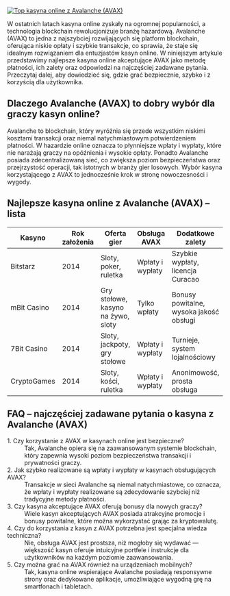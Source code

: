 [![Top kasyna online z Avalanche (AVAX)](https://123-caf.pages.dev/gitsignup.png)](https://vrmoo.ru/Bt82HjjY)

<p>W ostatnich latach kasyna online zyskały na ogromnej popularności, a technologia blockchain rewolucjonizuje branżę hazardową. Avalanche (AVAX) to jedna z najszybciej rozwijających się platform blockchain, oferująca niskie opłaty i szybkie transakcje, co sprawia, że staje się idealnym rozwiązaniem dla entuzjastów kasyn online. W niniejszym artykule przedstawimy najlepsze kasyna online akceptujące AVAX jako metodę płatności, ich zalety oraz odpowiedzi na najczęściej zadawane pytania. Przeczytaj dalej, aby dowiedzieć się, gdzie grać bezpiecznie, szybko i z korzyścią dla użytkownika.</p>  <h2>Dlaczego Avalanche (AVAX) to dobry wybór dla graczy kasyn online?</h2> <p>Avalanche to blockchain, który wyróżnia się przede wszystkim niskimi kosztami transakcji oraz niemal natychmiastowym potwierdzeniem płatności. W hazardzie online oznacza to płynniejsze wpłaty i wypłaty, które nie narażają graczy na opóźnienia i wysokie opłaty. Ponadto Avalanche posiada zdecentralizowaną sieć, co zwiększa poziom bezpieczeństwa oraz przejrzystość operacji, tak istotnych w branży gier losowych. Wybór kasyna korzystającego z AVAX to jednocześnie krok w stronę nowoczesności i wygody.</p>  <h2>Najlepsze kasyna online z Avalanche (AVAX) – lista</h2> <table>   <thead>     <tr>       <th>Kasyno</th>       <th>Rok założenia</th>       <th>Oferta gier</th>       <th>Obsługa AVAX</th>       <th>Dodatkowe zalety</th>     </tr>   </thead>   <tbody>     <tr>       <td>Bitstarz</td>       <td>2014</td>       <td>Sloty, poker, ruletka</td>       <td>Wpłaty i wypłaty</td>       <td>Szybkie wypłaty, licencja Curacao</td>     </tr>     <tr>       <td>mBit Casino</td>       <td>2014</td>       <td>Gry stołowe, kasyno na żywo, sloty</td>       <td>Tylko wpłaty</td>       <td>Bonusy powitalne, wysoka jakość obsługi</td>     </tr>     <tr>       <td>7Bit Casino</td>       <td>2014</td>       <td>Sloty, jackpoty, gry stołowe</td>       <td>Wpłaty i wypłaty</td>       <td>Turnieje, system lojalnościowy</td>     </tr>     <tr>       <td>CryptoGames</td>       <td>2014</td>       <td>Sloty, kości, ruletka</td>       <td>Wpłaty i wypłaty</td>       <td>Anonimowość, prosta obsługa</td>     </tr>   </tbody> </table>  <h2>FAQ – najczęściej zadawane pytania o kasyna z Avalanche (AVAX)</h2> <dl>   <dt>1. Czy korzystanie z AVAX w kasynach online jest bezpieczne?</dt>   <dd>Tak, Avalanche opiera się na zaawansowanym systemie blockchain, który zapewnia wysoki poziom bezpieczeństwa transakcji i prywatności graczy.</dd>    <dt>2. Jak szybko realizowane są wpłaty i wypłaty w kasynach obsługujących AVAX?</dt>   <dd>Transakcje w sieci Avalanche są niemal natychmiastowe, co oznacza, że wpłaty i wypłaty realizowane są zdecydowanie szybciej niż tradycyjne metody płatności.</dd>    <dt>3. Czy kasyna akceptujące AVAX oferują bonusy dla nowych graczy?</dt>   <dd>Wiele kasyn akceptujących AVAX posiada atrakcyjne promocje i bonusy powitalne, które można wykorzystać grając za kryptowalutę.</dd>    <dt>4. Czy do korzystania z kasyn z AVAX potrzebna jest specjalna wiedza techniczna?</dt>   <dd>Nie, obsługa AVAX jest prostsza, niż mogłoby się wydawać — większość kasyn oferuje intuicyjne portfele i instrukcje dla użytkowników na każdym poziomie zaawansowania.</dd>    <dt>5. Czy można grać na AVAX również na urządzeniach mobilnych?</dt>   <dd>Tak, kasyna online wspierające Avalanche posiadają responsywne strony oraz dedykowane aplikacje, umożliwiające wygodną grę na smartfonach i tabletach.</dd> </dl>